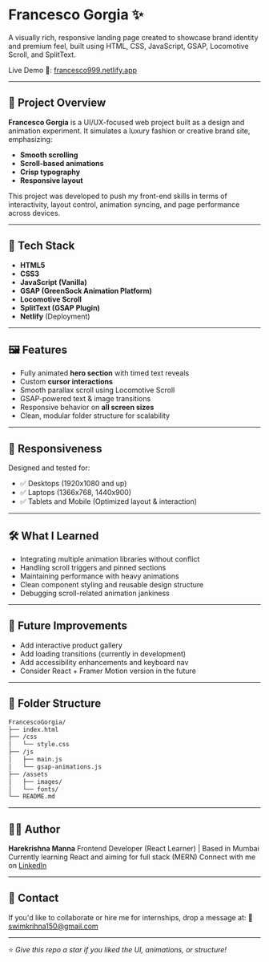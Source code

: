 # Francesco Gorgia ✨

A visually rich, responsive landing page created to showcase brand identity and premium feel, built using HTML, CSS, JavaScript, GSAP, Locomotive Scroll, and SplitText.

Live Demo 🔗: [francesco999.netlify.app](https://francesco999.netlify.app/)

---

## 📌 Project Overview

**Francesco Gorgia** is a UI/UX-focused web project built as a design and animation experiment. It simulates a luxury fashion or creative brand site, emphasizing:

* **Smooth scrolling**
* **Scroll-based animations**
* **Crisp typography**
* **Responsive layout**

This project was developed to push my front-end skills in terms of interactivity, layout control, animation syncing, and page performance across devices.

---

## 🚀 Tech Stack

* **HTML5**
* **CSS3**
* **JavaScript (Vanilla)**
* **GSAP (GreenSock Animation Platform)**
* **Locomotive Scroll**
* **SplitText (GSAP Plugin)**
* **Netlify** (Deployment)

---

## 🖼️ Features

* Fully animated **hero section** with timed text reveals
* Custom **cursor interactions**
* Smooth parallax scroll using Locomotive Scroll
* GSAP-powered text & image transitions
* Responsive behavior on **all screen sizes**
* Clean, modular folder structure for scalability

---

## 📱 Responsiveness

Designed and tested for:

* ✅ Desktops (1920x1080 and up)
* ✅ Laptops (1366x768, 1440x900)
* ✅ Tablets and Mobile (Optimized layout & interaction)

---

## 🛠️ What I Learned

* Integrating multiple animation libraries without conflict
* Handling scroll triggers and pinned sections
* Maintaining performance with heavy animations
* Clean component styling and reusable design structure
* Debugging scroll-related animation jankiness

---

## 🧠 Future Improvements

* Add interactive product gallery
* Add loading transitions (currently in development)
* Add accessibility enhancements and keyboard nav
* Consider React + Framer Motion version in the future

---

## 📂 Folder Structure

```bash
FrancescoGorgia/
├── index.html
├── /css
│   └── style.css
├── /js
│   ├── main.js
│   └── gsap-animations.js
├── /assets
│   ├── images/
│   └── fonts/
└── README.md
```

---

## 👨‍💻 Author

**Harekrishna Manna**
Frontend Developer (React Learner) | Based in Mumbai
Currently learning React and aiming for full stack (MERN)
Connect with me on [LinkedIn](www.linkedin.com/in/harekrishna-manna-22569736b)

---

## 💌 Contact

If you'd like to collaborate or hire me for internships, drop a message at:
📧 [swimkrihna150@gmail.com](mailto:swimkrihna150@gmail.com)

---

⭐️ *Give this repo a star if you liked the UI, animations, or structure!*
